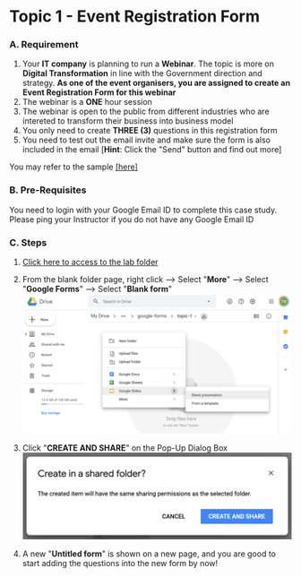 # Topic 1 - Event Registration Form

### A. Requirement


1. Your **IT company** is planning to run a **Webinar**. The topic is more on **Digital Transformation** in line with the Government direction and strategy. **As one of the event organisers, you are assigned to create an Event Registration Form for this webinar** 
2. The webinar is a **ONE** hour session 
3. The webinar is open to the public from different industries who are intereted to transform their business into business model 
4. You only need to create **THREE (3)** questions in this registration form
5. You need to test out the email invite and make sure the form is also included in the email [**Hint**: Click the "Send" button and find out more]

You may refer to the sample [[here]](https://drive.google.com/drive/u/0/folders/18j0Xj7u1HD8wdLhrJJyuqUCs0xj6aEag)

### B. Pre-Requisites

You need to login with your Google Email ID to complete this case study. Please ping your Instructor if you do not have any Google Email ID

### C. Steps

1. [Click here to access to the lab folder](https://drive.google.com/drive/u/0/folders/1xk_swGfC2Z4G2uQ9DE8apMsOeieFEzj1)

2. From the blank folder page, right click --> Select "**More**" --> Select "**Google Forms**" --> Select "**Blank form**"
![title|50%](/images/image1.png)

3. Click "**CREATE AND SHARE**" on the Pop-Up Dialog Box
![title](/images/image2.png)

4. A new "**Untitled form**" is shown on a new page, and you are good to start adding the questions into the new form by now!
